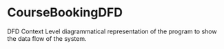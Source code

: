 # CourseBookingDFD
DFD Context Level diagrammatical representation of the program to show the data flow of the system.
